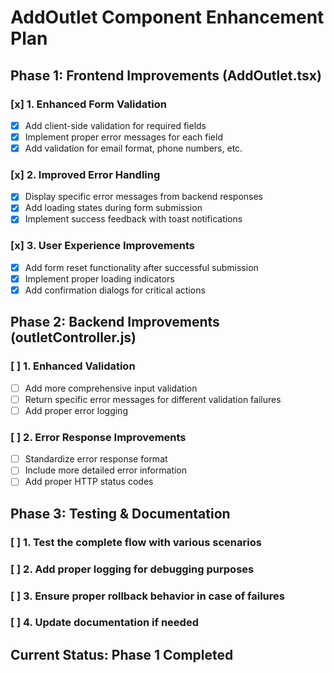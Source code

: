 # AddOutlet Component Enhancement Plan

## Phase 1: Frontend Improvements (AddOutlet.tsx)

### [x] 1. Enhanced Form Validation
- [x] Add client-side validation for required fields
- [x] Implement proper error messages for each field
- [x] Add validation for email format, phone numbers, etc.

### [x] 2. Improved Error Handling
- [x] Display specific error messages from backend responses
- [x] Add loading states during form submission
- [x] Implement success feedback with toast notifications

### [x] 3. User Experience Improvements
- [x] Add form reset functionality after successful submission
- [x] Implement proper loading indicators
- [x] Add confirmation dialogs for critical actions

## Phase 2: Backend Improvements (outletController.js)

### [ ] 1. Enhanced Validation
- [ ] Add more comprehensive input validation
- [ ] Return specific error messages for different validation failures
- [ ] Add proper error logging

### [ ] 2. Error Response Improvements
- [ ] Standardize error response format
- [ ] Include more detailed error information
- [ ] Add proper HTTP status codes

## Phase 3: Testing & Documentation

### [ ] 1. Test the complete flow with various scenarios
### [ ] 2. Add proper logging for debugging purposes
### [ ] 3. Ensure proper rollback behavior in case of failures
### [ ] 4. Update documentation if needed

## Current Status: Phase 1 Completed
